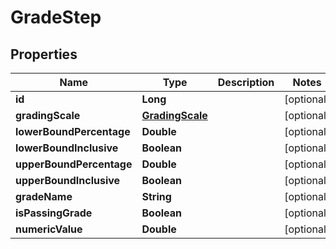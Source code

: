 

# GradeStep


## Properties

| Name | Type | Description | Notes |
|------------ | ------------- | ------------- | -------------|
|**id** | **Long** |  |  [optional] |
|**gradingScale** | [**GradingScale**](GradingScale.md) |  |  [optional] |
|**lowerBoundPercentage** | **Double** |  |  [optional] |
|**lowerBoundInclusive** | **Boolean** |  |  [optional] |
|**upperBoundPercentage** | **Double** |  |  [optional] |
|**upperBoundInclusive** | **Boolean** |  |  [optional] |
|**gradeName** | **String** |  |  [optional] |
|**isPassingGrade** | **Boolean** |  |  [optional] |
|**numericValue** | **Double** |  |  [optional] |



